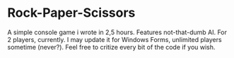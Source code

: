 # Rock-Paper-Scissors
A simple console game i wrote in 2,5 hours. Features not-that-dumb AI. For 2 players, currently.
I may update it for Windows Forms, unlimited players sometime (never?). Feel free to critize every bit of the code if you wish.
